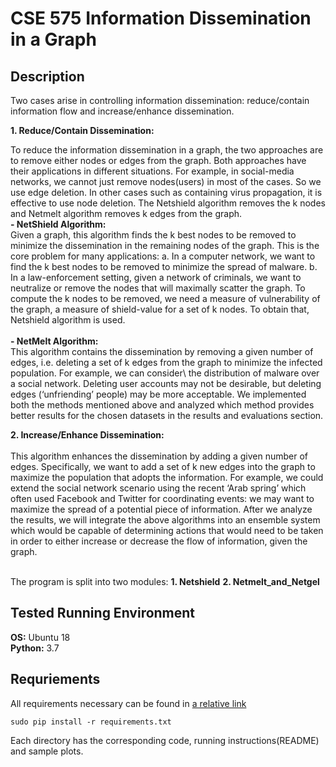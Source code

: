 # CSE 575 Information Dissemination in a Graph

## Description
Two cases arise in controlling information dissemination: reduce/contain information flow and increase/enhance dissemination.<br />

**1. Reduce/Contain Dissemination:**

To reduce the information dissemination in a graph, the two approaches are to remove either nodes or edges from the graph. Both approaches have their applications in different situations.
For example, in social-media networks, we cannot just remove nodes(users) in most of the cases. So we use edge deletion. In other cases such as containing virus propagation, it is effective to use
node deletion. The Netshield algorithm removes the k nodes and Netmelt algorithm removes k edges from the graph.<br />
        **- NetShield Algorithm:**<br />
            Given a graph, this algorithm finds the k best nodes to be removed to minimize the dissemination in the remaining nodes of the graph.
            This is the core problem for many applications:
                a. In a computer network, we want to find the k best nodes to be removed to minimize the spread of malware.
                b. In a law-enforcement setting, given a network of criminals, we want to neutralize or remove the nodes that will maximally scatter the graph.
            To compute the k nodes to be removed, we need a measure of vulnerability of the graph, a measure of shield-value for a set of k nodes. To obtain that, Netshield algorithm is used.<br /><br />
        **- NetMelt Algorithm:**<br />
            This algorithm contains the dissemination by removing a given number of edges, i.e. deleting a set of k edges from the graph to minimize the infected population. For example, we can consider\ the distribution of malware over a social network. Deleting user accounts may not be desirable, but deleting edges (‘unfriending’ people) may be more acceptable. We implemented both the methods mentioned above and analyzed which method provides better results for the chosen datasets in the results and evaluations section.


**2. Increase/Enhance Dissemination:**<br /><br />
This algorithm enhances the dissemination by adding a given number of edges. Specifically, we want to add a set of k new edges into the graph to maximize the population that adopts the information. For example, we could extend the social network scenario using the recent ‘Arab spring’ which often used Facebook and Twitter for coordinating events: we may want to maximize the spread of a potential piece of information.
After we analyze the results, we will integrate the above algorithms into an ensemble system which would be capable of determining actions that would need to be taken in order to either increase or decrease the flow of information, given the graph.<br /><br />


The program is split into two modules:
**1. Netshield**
**2. Netmelt_and_Netgel**

## Tested Running Environment
**OS:** Ubuntu 18<br />
**Python:** 3.7

## Requriements
All requirements necessary can be found in [a relative link](requirements.txt)

```
sudo pip install -r requirements.txt
```

Each directory has the corresponding code, running instructions(README) and sample plots.
